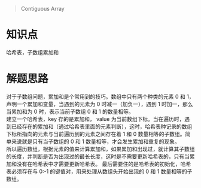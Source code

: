 > Contiguous Array

# 知识点
哈希表，子数组累加和

# 解题思路
对于子数组问题，累加和是个常用到的技巧。数组中只有两个种类的元素 0 和 1，声明一个累加和变量，当遇到的元素为 0 时减一（加负一），遇到 1 时加一，那么当累加和为 0 时，表示当前子数组 0 和 1 的数量相等。  
建立一个哈希表，key 存的是累加和， value 为当前数组下标。当在遍历时，遇到已经存在的累加和（通过哈希表里面的元素判断），这时，哈希表种记录的数组下标所指向的元素与当前遍历到的元素之间存在着 1 和 0 数量相等的子数组。简单来说就是只有当子数组的 0 和 1 数量相等，才会发生累加和重复的现象。  
所以遍历数组，根据元素的值来计算累加和，如果累加和出现过，就计算其子数组的长度，并判断是否为出现过的最长长度，这时是不需要更新哈希表的，只有当累加和没有在哈希表中才需要更新哈希表。
最后需要住的是哈希表的初始化，哈希表必须存在与 0:-1 的键值对，用来处理从数组头开始出现的 0 和 1 数量相等的子数组。